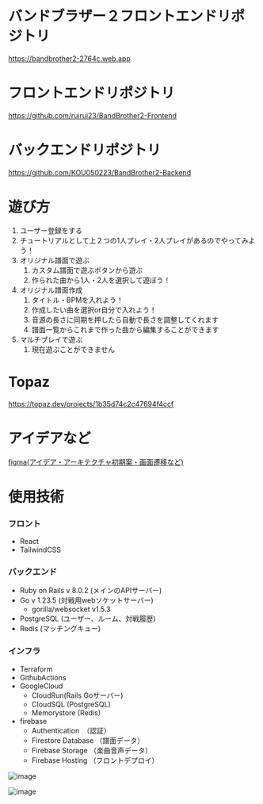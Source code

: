 # バンドブラザー２フロントエンドリポジトリ

https://bandbrother2-2764c.web.app

# フロントエンドリポジトリ

https://github.com/ruirui23/BandBrother2-Frontend

# バックエンドリポジトリ

https://github.com/KOU050223/BandBrother2-Backend

# 遊び方

1. ユーザー登録をする
2. チュートリアルとして上２つの1人プレイ・2人プレイがあるのでやってみよう！
3. オリジナル譜面で遊ぶ
   1. カスタム譜面で遊ぶボタンから遊ぶ
   2. 作られた曲から1人・2人を選択して遊ぼう！
4. オリジナル譜面作成
   1. タイトル・BPMを入れよう！
   2. 作成したい曲を選択or自分で入れよう！
   3. 音源の長さに同期を押したら自動で長さを調整してくれます
   4. 譜面一覧からこれまで作った曲から編集することができます
5. マルチプレイで遊ぶ
   1. 現在遊ぶことができません

# Topaz

https://topaz.dev/projects/1b35d74c2c47694f4ccf

# アイデアなど

[figma(アイデア・アーキテクチャ初期案・画面遷移など)](https://www.figma.com/board/miStDbGbn50Ogp68O5o9V3/%E3%82%AE%E3%82%AC%E3%81%AE%E3%81%A8?node-id=0-1&t=rgrioN6FLEvUgWJv-1)

# 使用技術

### フロント

- React
- TailwindCSS

### バックエンド

- Ruby on Rails v 8.0.2 (メインのAPIサーバー)
- Go v 1.23.5 (対戦用webソケットサーバー)
  - gorilla/websocket v1.5.3
- PostgreSQL (ユーザー、ルーム、対戦履歴)
- Redis (マッチングキュー)
### インフラ

- Terraform
- GithubActions
- GoogleCloud
  - CloudRun(Rails Goサーバー)
  - CloudSQL (PostgreSQL)
  -  Memorystore (Redis)
- firebase
  - Authentication　（認証）
  - Firestore Database （譜面データ）
  - Firebase Storage （楽曲音声データ）
  - Firebase Hosting （フロントデプロイ）

![image](https://ptera-publish.topaz.dev/project/01JYB4QTQ9P495YKK963ZHKAD0.png)

![image](https://ptera-publish.topaz.dev/project/01JYB4QZPPMFWZ47R4SPQ39S4G.png)